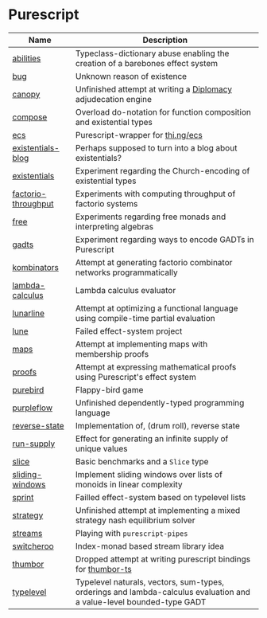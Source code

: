 # Purescript

| Name                                          | Description                                                                                                          |
| --------------------------------------------- | -------------------------------------------------------------------------------------------------------------------- |
| [abilities](./abilities/)                     | Typeclass-dictionary abuse enabling the creation of a barebones effect system                                        |
| [bug](./bug/)                                 | Unknown reason of existence                                                                                          |
| [canopy](./canopy/)                           | Unfinished attempt at writing a [Diplomacy](<https://en.wikipedia.org/wiki/Diplomacy_(game)>) adjudecation engine    |
| [compose](./compose/)                         | Overload do-notation for function composition and existential types                                                  |
| [ecs](./ecs/)                                 | Purescript-wrapper for [thi.ng/ecs](thi.ng/ecs)                                                                      |
| [existentials-blog](./existentials-blog)      | Perhaps supposed to turn into a blog about existentials?                                                             |
| [existentials](./existentials)                | Experiment regarding the Church-encoding of existential types                                                        |
| [factorio-throughput](./factorio-throughput/) | Experiments with computing throughput of factorio systems                                                            |
| [free](./free/)                               | Experiments regarding free monads and interpreting algebras                                                          |
| [gadts](./gadts)                              | Experiment regarding ways to encode GADTs in Purescript                                                              |
| [kombinators](./kombinators)                  | Attempt at generating factorio combinator networks programmatically                                                  |
| [lambda-calculus](./lambda-calculus)          | Lambda calculus evaluator                                                                                            |
| [lunarline](./lunarline)                      | Attempt at optimizing a functional language using compile-time partial evaluation                                    |
| [lune](./lune)                                | Failed effect-system project                                                                                         |
| [maps](./maps)                                | Attempt at implementing maps with membership proofs                                                                  |
| [proofs](./proofs)                            | Attempt at expressing mathematical proofs using Purescript's effect system                                           |
| [purebird](./purebird)                        | Flappy-bird game                                                                                                     |
| [purpleflow](./purpleflow)                    | Unfinished dependently-typed programming language                                                                    |
| [reverse-state](./reverse-state)              | Implementation of, (drum roll), reverse state                                                                        |
| [run-supply](./run-supply)                    | Effect for generating an infinite supply of unique values                                                            |
| [slice](./slice)                              | Basic benchmarks and a `Slice` type                                                                                  |
| [sliding-windows](./sliding-windows)          | Implement sliding windows over lists of monoids in linear complexity                                                 |
| [sprint](./sprint)                            | Failled effect-system based on typelevel lists                                                                       |
| [strategy](./strategy)                        | Unfinished attempt at implementing a mixed strategy nash equilibrium solver                                          |
| [streams](./streams)                          | Playing with `purescript-pipes`                                                                                      |
| [switcheroo](./switcheroo)                    | Index-monad based stream library idea                                                                                |
| [thumbor](./thumbor)                          | Dropped attempt at writing purescript bindings for [thumbor-ts](https://github.com/Brettm12345/thumbor-ts)           |
| [typelevel](./typelevel)                      | Typelevel naturals, vectors, sum-types, orderings and lambda-calculus evaluation and a value-level bounded-type GADT |
